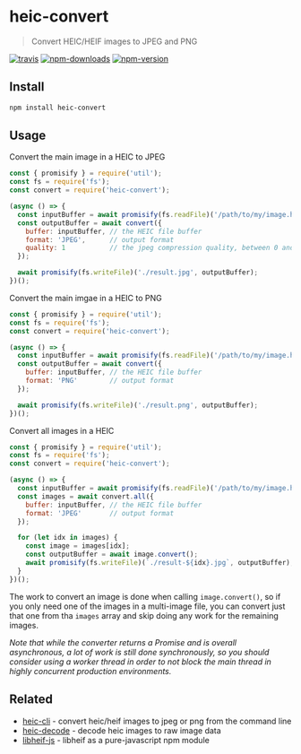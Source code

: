 # heic-convert

> Convert HEIC/HEIF images to JPEG and PNG

[![travis][travis.svg]][travis.link]
[![npm-downloads][npm-downloads.svg]][npm.link]
[![npm-version][npm-version.svg]][npm.link]

[travis.svg]: https://travis-ci.com/catdad-experiments/heic-convert.svg?branch=master
[travis.link]: https://travis-ci.com/catdad-experiments/heic-convert
[npm-downloads.svg]: https://img.shields.io/npm/dm/heic-convert.svg
[npm.link]: https://www.npmjs.com/package/heic-convert
[npm-version.svg]: https://img.shields.io/npm/v/heic-convert.svg

## Install

```bash
npm install heic-convert
```

## Usage

Convert the main image in a HEIC to JPEG

```javascript
const { promisify } = require('util');
const fs = require('fs');
const convert = require('heic-convert');

(async () => {
  const inputBuffer = await promisify(fs.readFile)('/path/to/my/image.heic');
  const outputBuffer = await convert({
    buffer: inputBuffer, // the HEIC file buffer
    format: 'JPEG',      // output format
    quality: 1           // the jpeg compression quality, between 0 and 1
  });

  await promisify(fs.writeFile)('./result.jpg', outputBuffer);
})();
```

Convert the main imgae in a HEIC to PNG

```javascript
const { promisify } = require('util');
const fs = require('fs');
const convert = require('heic-convert');

(async () => {
  const inputBuffer = await promisify(fs.readFile)('/path/to/my/image.heic');
  const outputBuffer = await convert({
    buffer: inputBuffer, // the HEIC file buffer
    format: 'PNG'        // output format
  });

  await promisify(fs.writeFile)('./result.png', outputBuffer);
})();
```

Convert all images in a HEIC

```javascript
const { promisify } = require('util');
const fs = require('fs');
const convert = require('heic-convert');

(async () => {
  const inputBuffer = await promisify(fs.readFile)('/path/to/my/image.heic');
  const images = await convert.all({
    buffer: inputBuffer, // the HEIC file buffer
    format: 'JPEG'       // output format
  });

  for (let idx in images) {
    const image = images[idx];
    const outputBuffer = await image.convert();
    await promisify(fs.writeFile)(`./result-${idx}.jpg`, outputBuffer);
  }
})();
```

The work to convert an image is done when calling `image.convert()`, so if you only need one of the images in a multi-image file, you can convert just that one from tha `images` array and skip doing any work for the remaining images.

_Note that while the converter returns a Promise and is overall asynchronous, a lot of work is still done synchronously, so you should consider using a worker thread in order to not block the main thread in highly concurrent production environments._

## Related

* [heic-cli](https://github.com/catdad-experiments/heic-cli) - convert heic/heif images to jpeg or png from the command line
* [heic-decode](https://github.com/catdad-experiments/heic-decode) - decode heic images to raw image data
* [libheif-js](https://github.com/catdad-experiments/libheif-js) - libheif as a pure-javascript npm module
